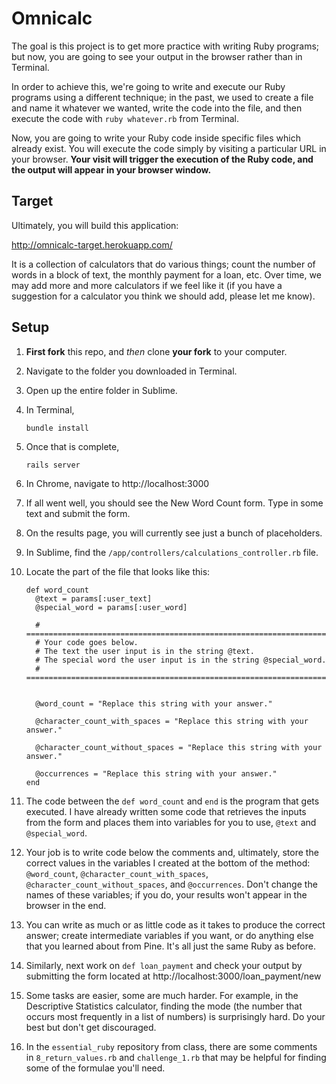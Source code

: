 # Omnicalc

The goal is this project is to get more practice with writing Ruby programs; but now, you are going to see your output in the browser rather than in Terminal.

In order to achieve this, we're going to write and execute our Ruby programs using a different technique; in the past, we used to create a file and name it whatever we wanted, write the code into the file, and then execute the code with `ruby whatever.rb` from Terminal.

Now, you are going to write your Ruby code inside specific files which already exist. You will execute the code simply by visiting a particular URL in your browser. **Your visit will trigger the execution of the Ruby code, and the output will appear in your browser window.**

## Target

Ultimately, you will build this application:

http://omnicalc-target.herokuapp.com/

It is a collection of calculators that do various things; count the number of words in a block of text, the monthly payment for a loan, etc. Over time, we may add more and more calculators if we feel like it (if you have a suggestion for a calculator you think we should add, please let me know).

## Setup

 1. **First fork** this repo, and *then* clone **your fork** to your computer.
 1. Navigate to the folder you downloaded in Terminal.
 1. Open up the entire folder in Sublime.
 1. In Terminal,

        bundle install

 1. Once that is complete,

        rails server

 1. In Chrome, navigate to http://localhost:3000
 1. If all went well, you should see the New Word Count form. Type in some text and submit the form. 
 1. On the results page, you will currently see just a bunch of placeholders.
 1. In Sublime, find the `/app/controllers/calculations_controller.rb` file.
 1. Locate the part of the file that looks like this:

        def word_count
          @text = params[:user_text]
          @special_word = params[:user_word]

          # ================================================================================
          # Your code goes below.
          # The text the user input is in the string @text.
          # The special word the user input is in the string @special_word.
          # ================================================================================


          @word_count = "Replace this string with your answer."

          @character_count_with_spaces = "Replace this string with your answer."

          @character_count_without_spaces = "Replace this string with your answer."

          @occurrences = "Replace this string with your answer."
        end

 1. The code between the `def word_count` and `end` is the program that gets executed. I have already written some code that retrieves the inputs from the form and places them into variables for you to use, `@text` and `@special_word`.
 1. Your job is to write code below the comments and, ultimately, store the correct values in the variables I created at the bottom of the method: `@word_count`, `@character_count_with_spaces`, `@character_count_without_spaces`, and `@occurrences`. Don't change the names of these variables; if you do, your results won't appear in the browser in the end.
 1. You can write as much or as little code as it takes to produce the correct answer; create intermediate variables if you want, or do anything else that you learned about from Pine. It's all just the same Ruby as before.
 1. Similarly, next work on `def loan_payment` and check your output by submitting the form located at http://localhost:3000/loan_payment/new
 1. Some tasks are easier, some are much harder. For example, in the Descriptive Statistics calculator, finding the mode (the number that occurs most frequently in a list of numbers) is surprisingly hard. Do your best but don't get discouraged.
 1. In the `essential_ruby` repository from class, there are some comments in `8_return_values.rb` and `challenge_1.rb` that may be helpful for finding some of the formulae you'll need.
